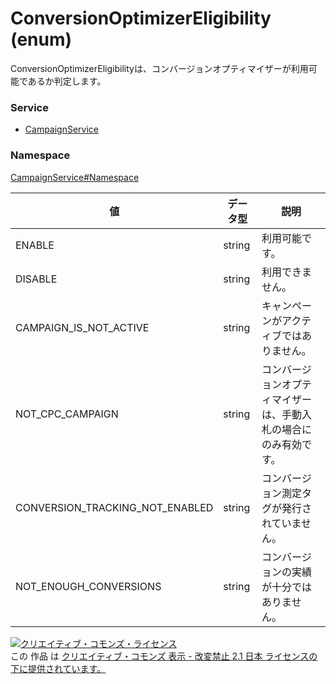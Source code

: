 # ConversionOptimizerEligibility (enum)
ConversionOptimizerEligibilityは、コンバージョンオプティマイザーが利用可能であるか判定します。
### Service
+ [CampaignService](../../services/CampaignService.md)

### Namespace
[CampaignService#Namespace](../../services/CampaignService.md#namespace)

| 値 | データ型 | 説明 |
|---|---|---|
| ENABLE| string| 利用可能です。 |
| DISABLE| string| 利用できません。 |
| CAMPAIGN_IS_NOT_ACTIVE| string| キャンペーンがアクティブではありません。 |
| NOT_CPC_CAMPAIGN| string| コンバージョンオプティマイザーは、手動入札の場合にのみ有効です。 |
| CONVERSION_TRACKING_NOT_ENABLED| string| コンバージョン測定タグが発行されていません。 |
| NOT_ENOUGH_CONVERSIONS| string| コンバージョンの実績が十分ではありません。 |

<a rel="license" href="http://creativecommons.org/licenses/by-nd/2.1/jp/"><img alt="クリエイティブ・コモンズ・ライセンス" style="border-width:0" src="https://i.creativecommons.org/l/by-nd/2.1/jp/88x31.png" /></a><br />この 作品 は <a rel="license" href="http://creativecommons.org/licenses/by-nd/2.1/jp/">クリエイティブ・コモンズ 表示 - 改変禁止 2.1 日本 ライセンスの下に提供されています。</a>
